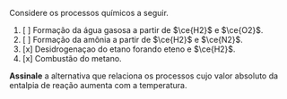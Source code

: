 Considere os processos químicos a seguir.

1. [ ] Formação da água gasosa a partir de $\ce{H2}$ e $\ce{O2}$.
2. [ ] Formação da amônia a partir de $\ce{H2}$ e $\ce{N2}$.
3. [x] Desidrogenaçao do etano forando eteno e $\ce{H2}$.
4. [x] Combustão do metano.

**Assinale** a alternativa que relaciona os processos cujo valor absoluto da entalpia de reação aumenta com a temperatura.
